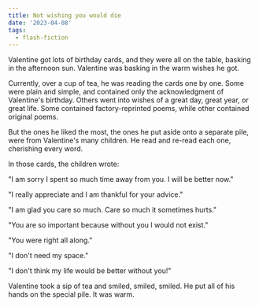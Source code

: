 ```yaml
---
title: Not wishing you would die
date: '2023-04-08'
tags:
  - flash-fiction
---
```


Valentine got lots of birthday cards, and they were all on the table, basking in
the afternoon sun. Valentine was basking in the warm wishes he got.

<!-- truncate -->

Currently, over a cup of tea, he was reading the cards one by one. Some were
plain and simple, and contained only the acknowledgment of Valentine's birthday.
Others went into wishes of a great day, great year, or great life. Some
contained factory-reprinted poems, while other contained original poems.

But the ones he liked the most, the ones he put aside onto a separate pile, were
from Valentine's many children. He read and re-read each one, cherishing every
word.

In those cards, the children wrote:

"I am sorry I spent so much time away from you. I will be better now."

"I really appreciate and I am thankful for your advice."

"I am glad you care so much. Care so much it sometimes hurts."

"You are so important because without you I would not exist."

"You were right all along."

"I don't need my space."

"I don't think my life would be better without you!"

Valentine took a sip of tea and smiled, smiled, smiled. He put all of his hands
on the special pile. It was warm.
